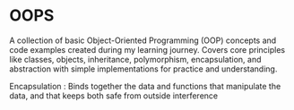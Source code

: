 # OOPS
 A collection of basic Object-Oriented Programming (OOP) concepts and code examples created during my learning journey. Covers core principles like classes, objects, inheritance, polymorphism, encapsulation, and abstraction with simple implementations for practice and understanding.



 Encapsulation : 
    Binds together the data and functions that manipulate the data, and that keeps both safe from outside interference

